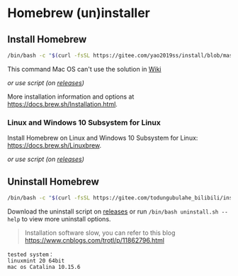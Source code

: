 # Homebrew (un)installer

## Install Homebrew

```bash
/bin/bash -c "$(curl -fsSL https://gitee.com/yao2019ss/install/blob/master/install.sh)"
```

This command Mac OS can't use the solution in [Wiki](http://https://gitee.com/todungubulahe_bilibili/install-brew/wikis)

_or use script (on [releases](https://gitee.com/todungubulahe_bilibili/install-brew/releases))_ 

More installation information and options at https://docs.brew.sh/Installation.html.

### Linux and Windows 10 Subsystem for Linux

Install Homebrew on Linux and Windows 10 Subsystem for Linux: https://docs.brew.sh/Linuxbrew.

 _or use script (on [releases](https://gitee.com/todungubulahe_bilibili/install-brew/releases))_ 

## Uninstall Homebrew

```bash
/bin/bash -c "$(curl -fsSL https://gitee.com/todungubulahe_bilibili/install-brew/blob/master/uninstall.sh)"
```

Download the uninstall script on [releases](https://gitee.com/todungubulahe_bilibili/install-brew/releases) or run `/bin/bash uninstall.sh --help` to view more uninstall options.

> Installation software slow, you can refer to this blog https://www.cnblogs.com/trotl/p/11862796.html

```
tested system：
linuxmint 20 64bit
mac os Catalina 10.15.6
```
